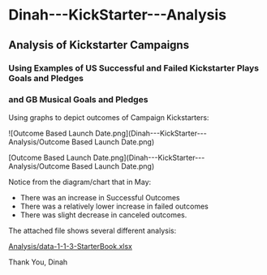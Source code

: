 # Dinah---KickStarter---Analysis
## Analysis of Kickstarter Campaigns
### Using Examples of US Successful and Failed Kickstarter Plays Goals and Pledges
### and GB Musical Goals and Pledges

Using graphs to depict outcomes of Campaign Kickstarters:

![Outcome Based Launch Date.png](Dinah---KickStarter---Analysis/Outcome Based Launch Date.png)

[Outcome Based Launch Date.png](Dinah---KickStarter---Analysis/Outcome Based Launch Date.png)

Notice from the diagram/chart that in May:
* There was an increase in Successful Outcomes
* There was a relatively lower increase in failed outcomes
* There was slight decrease in canceled outcomes.

The attached file shows several different analysis:

[Analysis/data-1-1-3-StarterBook.xlsx](Dinah---KickStarter---Analysis/data-1-1-3-StarterBook.xlsx)

Thank You, Dinah
